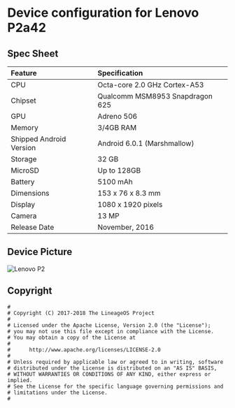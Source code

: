 # Device configuration for Lenovo P2a42

## Spec Sheet

| Feature                 | Specification                                 |
| :---------------------- | :---------------------------------------------|
| CPU                     | Octa-core 2.0 GHz Cortex-A53                  |
| Chipset                 | Qualcomm MSM8953 Snapdragon 625               |
| GPU                     | Adreno 506                            	  |
| Memory                  | 3/4GB RAM                             	  |
| Shipped Android Version | Android 6.0.1 (Marshmallow)                   |
| Storage                 | 32 GB                                 	  |
| MicroSD                 | Up to 128GB                           	  |
| Battery                 | 5100 mAh                              	  |
| Dimensions              | 153 x 76 x 8.3 mm                             |
| Display                 | 1080 x 1920 pixels                            |
| Camera                  | 13 MP                                         |
| Release Date            | November, 2016                                |

## Device Picture 

![Lenovo P2](http://cdn2.gsmarena.com/vv/pics/lenovo/lenovo-p2-1.jpg "Lenovo P2")

## Copyright

```
#
# Copyright (C) 2017-2018 The LineageOS Project
#
# Licensed under the Apache License, Version 2.0 (the "License");
# you may not use this file except in compliance with the License.
# You may obtain a copy of the License at
#
#      http://www.apache.org/licenses/LICENSE-2.0
#
# Unless required by applicable law or agreed to in writing, software
# distributed under the License is distributed on an "AS IS" BASIS,
# WITHOUT WARRANTIES OR CONDITIONS OF ANY KIND, either express or implied.
# See the License for the specific language governing permissions and
# limitations under the License.
#
```
